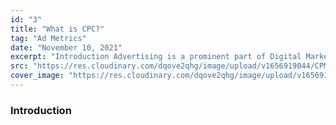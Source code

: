 ```yaml
---
id: "3"
title: "What is CPC?"
tag: "Ad Metrics"
date: "November 10, 2021"
excerpt: "Introduction Advertising is a prominent part of Digital Marketing. Whether you’re running your website or trying to increase your outreach on a social media platform..."
src: "https://res.cloudinary.com/dqove2qhg/image/upload/v1656919044/CPM%20Calculators/what-is-cpc_jzmutv.jpg"
cover_image: "https://res.cloudinary.com/dqove2qhg/image/upload/v1656919044/CPM%20Calculators/what-is-cpc_jzmutv.jpg"
---
```


### Introduction
